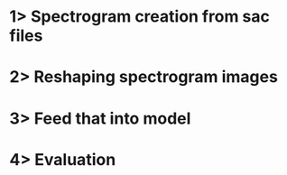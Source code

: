 # 1> Spectrogram creation from sac files
# 2> Reshaping spectrogram images
# 3> Feed that into model
# 4> Evaluation
